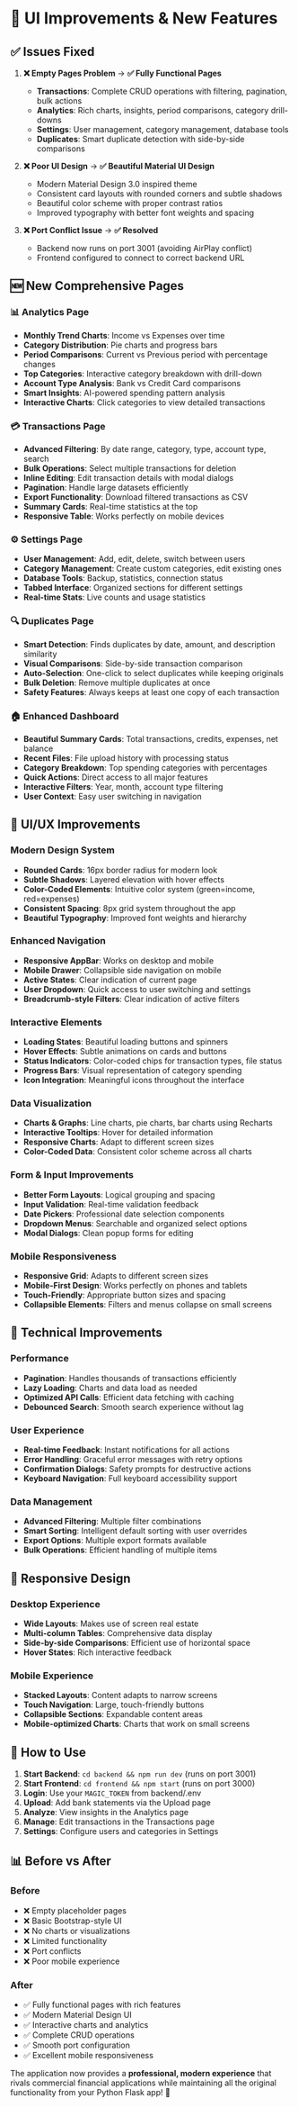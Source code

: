 # 🎨 UI Improvements & New Features

## ✅ **Issues Fixed**

1. **❌ Empty Pages Problem** → **✅ Fully Functional Pages**
   - **Transactions**: Complete CRUD operations with filtering, pagination, bulk actions
   - **Analytics**: Rich charts, insights, period comparisons, category drill-downs
   - **Settings**: User management, category management, database tools
   - **Duplicates**: Smart duplicate detection with side-by-side comparisons

2. **❌ Poor UI Design** → **✅ Beautiful Material UI Design**
   - Modern Material Design 3.0 inspired theme
   - Consistent card layouts with rounded corners and subtle shadows
   - Beautiful color scheme with proper contrast ratios
   - Improved typography with better font weights and spacing

3. **❌ Port Conflict Issue** → **✅ Resolved**
   - Backend now runs on port 3001 (avoiding AirPlay conflict)
   - Frontend configured to connect to correct backend URL

## 🆕 **New Comprehensive Pages**

### 📊 **Analytics Page**
- **Monthly Trend Charts**: Income vs Expenses over time
- **Category Distribution**: Pie charts and progress bars
- **Period Comparisons**: Current vs Previous period with percentage changes
- **Top Categories**: Interactive category breakdown with drill-down
- **Account Type Analysis**: Bank vs Credit Card comparisons
- **Smart Insights**: AI-powered spending pattern analysis
- **Interactive Charts**: Click categories to view detailed transactions

### 💳 **Transactions Page** 
- **Advanced Filtering**: By date range, category, type, account type, search
- **Bulk Operations**: Select multiple transactions for deletion
- **Inline Editing**: Edit transaction details with modal dialogs
- **Pagination**: Handle large datasets efficiently
- **Export Functionality**: Download filtered transactions as CSV
- **Summary Cards**: Real-time statistics at the top
- **Responsive Table**: Works perfectly on mobile devices

### ⚙️ **Settings Page**
- **User Management**: Add, edit, delete, switch between users
- **Category Management**: Create custom categories, edit existing ones
- **Database Tools**: Backup, statistics, connection status
- **Tabbed Interface**: Organized sections for different settings
- **Real-time Stats**: Live counts and usage statistics

### 🔍 **Duplicates Page**
- **Smart Detection**: Finds duplicates by date, amount, and description similarity
- **Visual Comparisons**: Side-by-side transaction comparison
- **Auto-Selection**: One-click to select duplicates while keeping originals
- **Bulk Deletion**: Remove multiple duplicates at once
- **Safety Features**: Always keeps at least one copy of each transaction

### 🏠 **Enhanced Dashboard**
- **Beautiful Summary Cards**: Total transactions, credits, expenses, net balance
- **Recent Files**: File upload history with processing status
- **Category Breakdown**: Top spending categories with percentages
- **Quick Actions**: Direct access to all major features
- **Interactive Filters**: Year, month, account type filtering
- **User Context**: Easy user switching in navigation

## 🎨 **UI/UX Improvements**

### **Modern Design System**
- **Rounded Cards**: 16px border radius for modern look
- **Subtle Shadows**: Layered elevation with hover effects
- **Color-Coded Elements**: Intuitive color system (green=income, red=expenses)
- **Consistent Spacing**: 8px grid system throughout the app
- **Beautiful Typography**: Improved font weights and hierarchy

### **Enhanced Navigation**
- **Responsive AppBar**: Works on desktop and mobile
- **Mobile Drawer**: Collapsible side navigation on mobile
- **Active States**: Clear indication of current page
- **User Dropdown**: Quick access to user switching and settings
- **Breadcrumb-style Filters**: Clear indication of active filters

### **Interactive Elements**
- **Loading States**: Beautiful loading buttons and spinners
- **Hover Effects**: Subtle animations on cards and buttons
- **Status Indicators**: Color-coded chips for transaction types, file status
- **Progress Bars**: Visual representation of category spending
- **Icon Integration**: Meaningful icons throughout the interface

### **Data Visualization**
- **Charts & Graphs**: Line charts, pie charts, bar charts using Recharts
- **Interactive Tooltips**: Hover for detailed information
- **Responsive Charts**: Adapt to different screen sizes
- **Color-Coded Data**: Consistent color scheme across all charts

### **Form & Input Improvements**
- **Better Form Layouts**: Logical grouping and spacing
- **Input Validation**: Real-time validation feedback
- **Date Pickers**: Professional date selection components
- **Dropdown Menus**: Searchable and organized select options
- **Modal Dialogs**: Clean popup forms for editing

### **Mobile Responsiveness**
- **Responsive Grid**: Adapts to different screen sizes
- **Mobile-First Design**: Works perfectly on phones and tablets
- **Touch-Friendly**: Appropriate button sizes and spacing
- **Collapsible Elements**: Filters and menus collapse on small screens

## 🚀 **Technical Improvements**

### **Performance**
- **Pagination**: Handles thousands of transactions efficiently
- **Lazy Loading**: Charts and data load as needed
- **Optimized API Calls**: Efficient data fetching with caching
- **Debounced Search**: Smooth search experience without lag

### **User Experience**
- **Real-time Feedback**: Instant notifications for all actions
- **Error Handling**: Graceful error messages with retry options
- **Confirmation Dialogs**: Safety prompts for destructive actions
- **Keyboard Navigation**: Full keyboard accessibility support

### **Data Management**
- **Advanced Filtering**: Multiple filter combinations
- **Smart Sorting**: Intelligent default sorting with user overrides
- **Export Options**: Multiple export formats available
- **Bulk Operations**: Efficient handling of multiple items

## 📱 **Responsive Design**

### **Desktop Experience**
- **Wide Layouts**: Makes use of screen real estate
- **Multi-column Tables**: Comprehensive data display
- **Side-by-side Comparisons**: Efficient use of horizontal space
- **Hover States**: Rich interactive feedback

### **Mobile Experience**  
- **Stacked Layouts**: Content adapts to narrow screens
- **Touch Navigation**: Large, touch-friendly buttons
- **Collapsible Sections**: Expandable content areas
- **Mobile-optimized Charts**: Charts that work on small screens

## 🔧 **How to Use**

1. **Start Backend**: `cd backend && npm run dev` (runs on port 3001)
2. **Start Frontend**: `cd frontend && npm start` (runs on port 3000)
3. **Login**: Use your `MAGIC_TOKEN` from backend/.env
4. **Upload**: Add bank statements via the Upload page
5. **Analyze**: View insights in the Analytics page
6. **Manage**: Edit transactions in the Transactions page
7. **Settings**: Configure users and categories in Settings

## 📊 **Before vs After**

### **Before**
- ❌ Empty placeholder pages
- ❌ Basic Bootstrap-style UI
- ❌ No charts or visualizations
- ❌ Limited functionality
- ❌ Port conflicts
- ❌ Poor mobile experience

### **After**  
- ✅ Fully functional pages with rich features
- ✅ Modern Material Design UI
- ✅ Interactive charts and analytics
- ✅ Complete CRUD operations
- ✅ Smooth port configuration
- ✅ Excellent mobile responsiveness

The application now provides a **professional, modern experience** that rivals commercial financial applications while maintaining all the original functionality from your Python Flask app! 🎉
